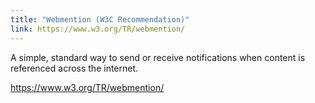 ```yaml
---
title: "Webmention (W3C Recommendation)"
link: https://www.w3.org/TR/webmention/
---
```


A simple, standard way to send or receive notifications when content is referenced across the internet.

<!--more-->

https://www.w3.org/TR/webmention/
